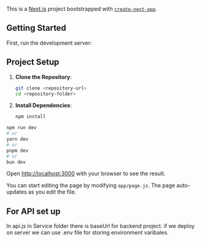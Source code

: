 This is a [Next.js](https://nextjs.org) project bootstrapped with [`create-next-app`](https://github.com/vercel/next.js/tree/canary/packages/create-next-app).

## Getting Started

First, run the development server:
## Project Setup

1. **Clone the Repository**:
    ```bash
    git clone <repository-url>
    cd <repository-folder>
    ```

2. **Install Dependencies**:
    ```bash
    npm install
    ```
```bash
npm run dev
# or
yarn dev
# or
pnpm dev
# or
bun dev
```

Open [http://localhost:3000](http://localhost:3000) with your browser to see the result.

You can start editing the page by modifying `app/page.js`. The page auto-updates as you edit the file.





## For API set up 
In api.js in Service folder there is baseUrl for backend project. if we deploy on server we can use .env file for storing environment varibales.



